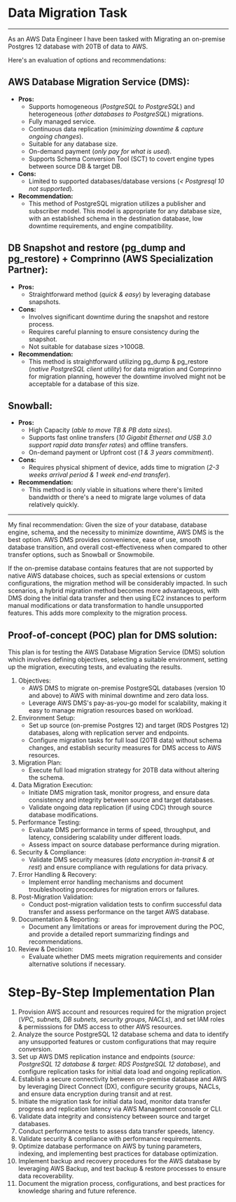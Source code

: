 # Data Migration Task
---

As an AWS Data Engineer I have been tasked with Migrating an on-premise Postgres 12 database with 20TB of data to AWS. 

Here's an evaluation of options and recommendations:

## AWS Database Migration Service (DMS):
- **Pros:**
  - Supports homogeneous (*PostgreSQL to PostgreSQL*) and heterogeneous (*other databases to PostgreSQL*) migrations.
  - Fully managed service.
  - Continuous data replication (*minimizing downtime & capture ongoing changes*).
  - Suitable for any database size.
  - On-demand payment (*only pay for what is used*).
  - Supports Schema Conversion Tool (SCT) to covert engine types between source DB & target DB.
- **Cons:**
  - Limited to supported databases/database versions (*< Postgresql 10 not supported*).
- **Recommendation:**
  - This method of PostgreSQL migration utilizes a publisher and subscriber model. This model is appropriate for any database size, with an established schema in the destination database, low downtime requirements, and engine compatibility.

## DB Snapshot and restore (pg_dump and pg_restore) + Comprinno (AWS Specialization Partner):
- **Pros:**
  - Straightforward method (*quick & easy*) by leveraging database snapshots.
- **Cons:**
  - Involves significant downtime during the snapshot and restore process.
  - Requires careful planning to ensure consistency during the snapshot.
  - Not suitable for database sizes >100GB.
- **Recommendation:**
  - This method is straightforward utilizing pg_dump & pg_restore (*native PostgreSQL client utility*) for data migration and Comprinno for migration planning, however the downtime involved might not be acceptable for a database of this size.

## Snowball:
- **Pros:**
  - High Capacity (*able to move TB & PB data sizes*).
  - Supports fast online transfers (*10 Gigabit Ethernet and USB 3.0 support rapid data transfer rates*) and offline transfers.
  - On-demand payment or Upfront cost (*1 & 3 years commitment*).
- **Cons:**
  - Requires physical shipment of device, adds time to migration (*2-3 weeks arrival period & 1 week end-end transfer*).
- **Recommendation:**
  - This method is only viable in situations where there's  limited bandwidth or there's a need to migrate large volumes of data relatively quickly.

---

My final recommendation: Given the size of your database, database engine, schema, and the necessity to minimize downtime, AWS DMS is the best option. AWS DMS provides convenience, ease of use, smooth database transition, and overall cost-effectiveness when compared to other transfer options, such as Snowball or Snowmobile.

If the on-premise database contains features that are not supported by native AWS database choices, such as special extensions or custom configurations, the migration method will be considerably impacted. In such scenarios, a hybrid migration method becomes more advantageous, with DMS doing the initial data transfer and then using EC2 instances to perform manual modifications or data transformation to handle unsupported features. This adds more complexity to the migration process.

## Proof-of-concept (POC) plan for DMS solution:
This plan is for testing the AWS Database Migration Service (DMS) solution which involves defining objectives, selecting a suitable environment, setting up the migration, executing tests, and evaluating the results.

1. Objectives:
   - AWS DMS to migrate on-premise PostgreSQL databases (version 10 and above) to AWS with minimal downtime and zero data loss.
   - Leverage AWS DMS's pay-as-you-go model for scalability, making it easy to manage migration resources based on workload.
2. Environment Setup:
   - Set up source (on-premise Postgres 12) and target (RDS Postgres 12) databases, along with replication server and endpoints.
   - Configure migration tasks for full load (20TB data) without schema changes, and establish security measures for DMS access to AWS resources.
3. Migration Plan:
   - Execute full load migration strategy for 20TB data without altering the schema.
4. Data Migration Execution:
   - Initiate DMS migration task, monitor progress, and ensure data consistency and integrity between source and target databases.
   - Validate ongoing data replication (if using CDC) through source database modifications.
5. Performance Testing:
   - Evaluate DMS performance in terms of speed, throughput, and latency, considering scalability under different loads.
   - Assess impact on source database performance during migration.
6. Security & Compliance:
   - Validate DMS security measures (*data encryption in-transit & at rest*) and ensure compliance with regulations for data privacy.
7. Error Handling & Recovery:
   - Implement error handling mechanisms and document troubleshooting procedures for migration errors or failures.
8. Post-Migration Validation:
   - Conduct post-migration validation tests to confirm successful data transfer and assess performance on the target AWS database.
9. Documentation & Reporting:
    - Document any limitations or areas for improvement during the POC, and provide a detailed report summarizing findings and recommendations.
10. Review & Decision:
    - Evaluate whether DMS meets migration requirements and consider alternative solutions if necessary.

# Step-By-Step Implementation Plan
1. Provision AWS account and resources required for the migration project (*VPC, subnets, DB subnets, security groups, NACLs*), and set IAM roles & permisssions for DMS access to other AWS resources.
2. Analyze the source PostgreSQL 12 database schema and data to identify any unsupported features or custom configurations that may require conversion.
3. Set up AWS DMS replication instance and endpoints (*source: PostgreSQL 12 database & target: RDS PostgreSQL 12 database*), and configure replication tasks for initial data load and ongoing replication.
4. Establish a secure connectivity between on-premise database and AWS by leveraging Direct Connect (DX), configure security groups, NACLs, and ensure data encryption during transit and at rest.
5. Initiate the migration task for initial data load, monitor data transfer progress and replication latency via AWS Management console or CLI.
6. Validate data integrity and consistency between source and target databases.
7. Conduct performance tests to assess data transfer speeds, latency. 
8. Validate security & compliance with performance requirements.
9. Optimize database performance on AWS by tuning parameters, indexing, and implementing best practices for database optimization.
10. Implement backup and recovery procedures for the AWS database by leveraging AWS Backup, and test backup & restore processes to ensure data recoverability.
11. Document the migration process, configurations, and best practices for knowledge sharing and future reference.





